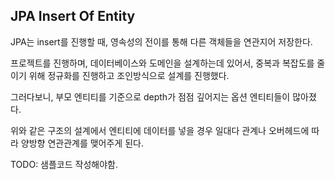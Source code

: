 ## JPA Insert Of Entity

JPA는 insert를 진행할 때, 영속성의 전이를 통해 다른 객체들을
연관지어 저장한다.

프로젝트를 진행하며, 데이터베이스와 도메인을 설계하는데 있어서, 중복과 복잡도를
줄이기 위해 정규화를 진행하고 조인방식으로 설계를 진행했다.

그러다보니, 부모 엔티티를 기준으로 depth가 점점 깊어지는 옵션 엔티티들이 많아졌다.

위와 같은 구조의 설계에서 엔티티에 데이터를 넣을 경우 일대다 관계나 오버헤드에 따라 양방향 연관관계를 맺어주게 된다.

TODO: 샘플코드 작성해야함.
```java

```